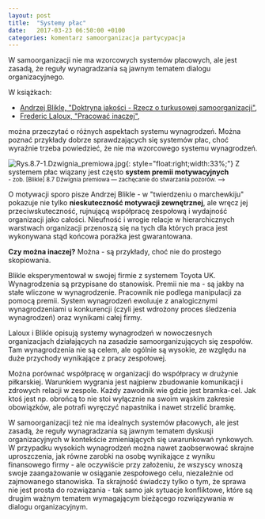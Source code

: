 ```yaml
---
layout: post
title:  "Systemy płac"
date:   2017-03-23 06:50:00 +0100
categories: komentarz samoorganizacja partycypacja
---
```


W samoorganizacji nie ma wzorcowych systemów płacowych, ale jest zasadą, że reguły
wynagradzania są jawnym tematem dialogu organizacyjnego. 

W książkach: 
* [Andrzej Blikle, "Doktryna jakości - Rzecz o turkusowej samoorganizacji"](https://www.moznainaczej.com.pl/ksiazka-i-artykuly/doktryna-jakosci), 
* [Frederic
Laloux, "Pracować inaczej"](https://moznainaczej.com.pl/f-laloux-pracowac-inaczej), 

można przeczytać o różnych aspektach systemu wynagrodzeń. Można
poznać przykłady dobrze sprawdzających się systemów płac, choć wyraźnie trzeba powiedzieć, że nie
ma wzorcowego systemu wynagrodzeń.

![Rys.8.7-1.Dzwignia_premiowa.jpg]({{site.baseurl}}/assets/img/Rys.8.7-1.Dzwignia_premiowa.jpg "Rys. 8.7-1. Dzwignia premiowa.jpg"){: style="float:right;width:33%;"} 
Z systemem płac wiązany jest często **system premii motywacyjnych**  
<small>- zob. [Blikle] 8.7 Dźwignia premiowa ― zachęcanie do stwarzania pozorów. --> </small>

O motywacji sporo pisze Andrzej Blikle - w "twierdzeniu o marchewkiju"
pokazuje nie tylko **nieskuteczność motywacji zewnętrznej**, ale wręcz
jej przeciwskuteczność, rujnującą współpracę zespołową i wydajność
organizacji jako całości. Nieufność i wrogie relacje w hierarchicznych
warstwach organizacji przenoszą się na tych dla których praca jest
wykonywana stąd końcowa porażka jest gwarantowana.

**Czy można inaczej?** Można - są przykłady, choć nie do prostego skopiowania.

Blikle eksperymentował w swojej firmie z systemem Toyota UK. Wynagrodzenia są przypisane do
stanowisk. Premii nie ma - są jakby na stałe wliczone w wynagrodzenie. Pracownik nie podlega
manipulacji za pomocą premii. System wynagrodzeń ewoluuje z analogicznymi wynagrodzeniami u
konkurencji (czyli jest wdrożony proces śledzenia wynagrodzeń) oraz wynikami całej firmy.

Laloux i Blikle opisują systemy wynagrodzeń w nowoczesnych organizacjach działających na
zasadzie samoorganizujących się zespołów. Tam wynagrodzenia nie są celem, ale ogólnie są wysokie,
ze względu na duże przychody wynikające z pracy zespołowej.

Można porównać współpracę w organizacji do współpracy w drużynie piłkarskiej. Warunkiem
wygrania jest najpierw zbudowanie komunikacji i zdrowych relacji w zespole. Każdy
zawodnik wie gdzie jest bramka-cel. Jak ktoś jest np. obrońcą to nie stoi
wyłącznie na swoim wąskim zakresie obowiązków, ale potrafi wyręczyć napastnika i nawet strzelić
bramkę.

W samoorganizacji też nie ma idealnych systemów płacowych, ale jest zasadą, że reguły
wynagradzania są jawnym tematem dyskusji organizacyjnych w kontekście zmieniających się
uwarunkowań rynkowych. W przypadku wysokich wynagrodzeń można nawet zaobserwować skrajne
uproszczenia, jak równe zarobki na osobę wynikające z wyniku finansowego firmy - 
ale oczywiście przy założeniu, że  wszyscy wnoszą swoje zaangażowanie w osiąganie zespołowego celu, 
niezależnie od zajmowanego stanowiska. 
Ta skrajność świadczy tylko o tym, że sprawa nie jest prosta do rozwiązania - tak samo jak sytuacje konfliktowe,
które są drugim ważnym tematem wymagającym bieżącego rozwiązywania w dialogu organizacyjnym.


<script>

alert('{{site.baseurl}}'.substring(0,2)=='{'+'{'); //if Jekyll works, then something else then '{'x2

if ( '{{site.baseurl}}'.substring(0,2) == '{'+'{' ) {
  var images = document.getElementsByTagName('img'); 
  for(var i = 0; i < images.length; i++) {
    images[i].src = images[i].src.replace('%7B%7Bsite.baseurl%7D%7D','..');
  } //{{site.baseurl}} - without spaces!  and space after ":" - ...){:<sp>... !
}

</script>

